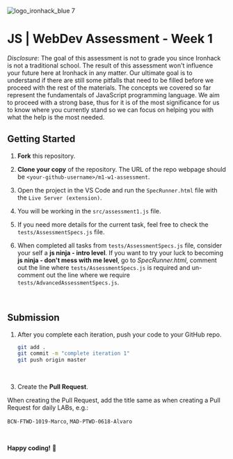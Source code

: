 ![logo_ironhack_blue 7](https://user-images.githubusercontent.com/23629340/40541063-a07a0a8a-601a-11e8-91b5-2f13e4e6b441.png)

# JS | WebDev Assessment - Week 1 

_Disclosure_: The goal of this assessment is not to grade you since Ironhack is not a traditional school. The result of this assessment won't influence your future here at Ironhack in any matter. Our ultimate goal is to understand if there are still some pitfalls that need to be filled before we proceed with the rest of the materials. The concepts we covered so far represent the fundamentals of JavaScript programming language. We aim to proceed with a strong base, thus for it is of the most significance for us to know where you currently stand so we can focus on helping you with what the help is the most needed.
<br>


## Getting Started

1. __Fork__ this repository.


2. __Clone your copy__ of the repository. The URL of the repo webpage should be `<your-github-username>/m1-w1-assessment`.
 

3. Open the project in the VS Code and run the `SpecRunner.html` file with the `Live Server (extension)`.

4. You will be working in the `src/assessment1.js` file.

5. If you need more details for the current task, feel free to check the `tests/AssessmentSpecs.js` file.

6. When completed all tasks from `tests/AssessmentSpecs.js` file, consider your self a __js ninja - intro level__. If you want to try your luck to becoming __js ninja - don't mess with me level__, go to _SpecRunner.html_, comment out the line where `tests/AssessmentSpecs.js` is required and un-comment out the line where we require `tests/AdvancedAssessmentSpecs.js`.


<br>


## Submission

1. After you complete each iteration, push your code to your GitHub repo. 

   ```bash
   git add .
   git commit -m "complete iteration 1"
   git push origin master
   ```
   
 <br>

3. Create the __Pull Request__.

When creating the Pull Request, add the title same as when creating a Pull Request for daily LABs, e.g.:

`BCN-FTWD-1019-Marco`, `MAD-PTWD-0618-Alvaro`

<br>

**Happy coding!** :rocket: